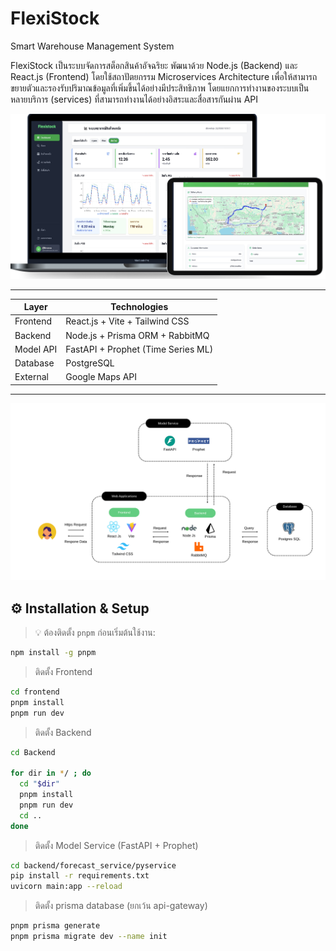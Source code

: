 # FlexiStock
Smart Warehouse Management System

FlexiStock เป็นระบบจัดการสต็อกสินค้าอัจฉริยะ พัฒนาด้วย Node.js (Backend) และ React.js (Frontend) โดยใช้สถาปัตยกรรม Microservices Architecture เพื่อให้สามารถขยายตัวและรองรับปริมาณข้อมูลที่เพิ่มขึ้นได้อย่างมีประสิทธิภาพ โดยแยกการทำงานของระบบเป็นหลายบริการ (services) ที่สามารถทำงานได้อย่างอิสระและสื่อสารกันผ่าน API

![](image/work.png)


---

| Layer      | Technologies                         |
|------------|--------------------------------------|
| Frontend   | React.js + Vite + Tailwind CSS       |
| Backend    | Node.js + Prisma ORM + RabbitMQ      |
| Model API  | FastAPI + Prophet (Time Series ML)   |
| Database   | PostgreSQL                           |
| External   | Google Maps API                      |

---

![](image/applications.png)


## ⚙️ Installation & Setup

> 💡 ต้องติดตั้ง `pnpm` ก่อนเริ่มต้นใช้งาน:
```bash
npm install -g pnpm
```
> ติดตั้ง Frontend
```bash
cd frontend
pnpm install
pnpm run dev
```
> ติดตั้ง Backend
```bash
cd Backend
 
for dir in */ ; do
  cd "$dir"
  pnpm install
  pnpm run dev
  cd ..
done
```
> ติดตั้ง Model Service (FastAPI + Prophet)
```bash
cd backend/forecast_service/pyservice
pip install -r requirements.txt
uvicorn main:app --reload
```
> ติดตั้ง prisma database (ยกเว้น api-gateway)
```bash
pnpm prisma generate
pnpm prisma migrate dev --name init
```




